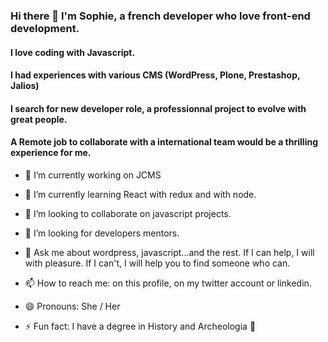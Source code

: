 ### Hi there 👋 I'm Sophie, a french developer who love front-end development. 

#### I love coding with Javascript. 
#### I had experiences with various CMS (WordPress, Plone, Prestashop, Jalios)
#### I search for new developer role, a professionnal project to evolve with great people. 
#### A Remote job to collaborate with a international team would be a thrilling experience for me.

- 🔭 I’m currently working on JCMS
- 🌱 I’m currently learning React with redux and with node.
- 👯 I’m looking to collaborate on javascript projects.

- 🤔 I’m looking for developers mentors.
- 💬 Ask me about wordpress, javascript...and the rest. If I can help, I will with pleasure. If I can't, I will help you to find someone who can.

- 📫 How to reach me: on this profile, on my twitter account or linkedin.
- 😄 Pronouns: She / Her
- ⚡ Fun fact: I have a degree in History and Archeologia 🤠 



